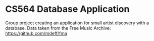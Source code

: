 # CS564 Database Application
 Group project creating an application for small artist discovery with a database. Data taken from the Free Music Archive: https://github.com/mdeff/fma
